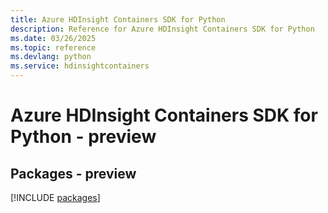 ```yaml
---
title: Azure HDInsight Containers SDK for Python
description: Reference for Azure HDInsight Containers SDK for Python
ms.date: 03/26/2025
ms.topic: reference
ms.devlang: python
ms.service: hdinsightcontainers
---
```

# Azure HDInsight Containers SDK for Python - preview
## Packages - preview
[!INCLUDE [packages](hdinsight-containers-index.md)]